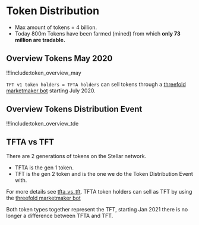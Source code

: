 # Token Distribution

- Max amount of tokens = 4 billion.
- Today 800m Tokens have been farmed (mined) from which **only 73 million are tradable.**

## Overview Tokens May 2020

!!!include:token_overview_may

`TFT v1 token holders = TFTA holders` can sell tokens through a [threefold marketmaker bot](threefold_marketmaker_bot.md) starting July 2020.

## Overview Tokens Distribution Event

!!!include:token_overview_tde

## TFTA vs TFT

There are 2 generations of tokens on the Stellar network.

- TFTA is the gen 1 token.
- TFT is the gen 2 token and is the one we do the Token Distribution Event with.

For more details see [tfta_vs_tft](tfta_vs_tft.md). 
TFTA token holders can sell as TFT by using the [threefold marketmaker bot](threefold_marketmaker_bot.md)

Both token types together represent the TFT, starting Jan 2021 there is no longer a difference between TFTA and TFT.


